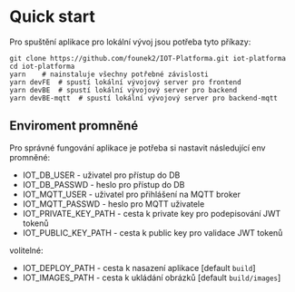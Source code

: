 # Quick start

Pro spuštění aplikace pro lokální vývoj jsou potřeba tyto příkazy:
```
git clone https://github.com/founek2/IOT-Platforma.git iot-platforma
cd iot-platforma
yarn    # nainstaluje všechny potřebné závislosti
yarn devFE  # spustí lokální vývojový server pro frontend
yarn devBE  # spustí lokální vývojový server pro backend
yarn devBE-mqtt  # spustí lokální vývojový server pro backend-mqtt
```

## Enviroment promněné
Pro správné fungování aplikace je potřeba si nastavit následující env promněné:

* IOT_DB_USER - uživatel pro přístup do DB
* IOT_DB_PASSWD - heslo pro přístup do DB
* IOT_MQTT_USER - uživatel pro přihlášení na MQTT broker
* IOT_MQTT_PASSWD - heslo pro MQTT uživatele
* IOT_PRIVATE_KEY_PATH - cesta k private key pro podepisování JWT tokenů
* IOT_PUBLIC_KEY_PATH - cesta k public key pro validace JWT tokenů

volitelné:
* IOT_DEPLOY_PATH - cesta k nasazení aplikace [default `build`]
* IOT_IMAGES_PATH - cesta k ukládání obrázků [default `build/images`]
